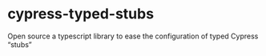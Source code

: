 # cypress-typed-stubs
Open source a typescript library to ease the configuration of typed Cypress “stubs”
